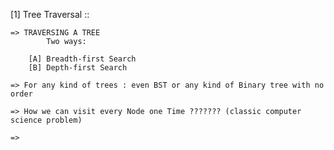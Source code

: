 [1] Tree Traversal ::

    => TRAVERSING A TREE
            Two ways:

        [A] Breadth-first Search
        [B] Depth-first Search

    => For any kind of trees : even BST or any kind of Binary tree with no order 

    => How we can visit every Node one Time ??????? (classic computer science problem)

    => 

